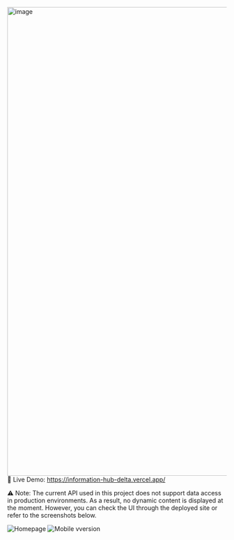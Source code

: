 <img width="1886" height="1075" alt="image" src="https://github.com/user-attachments/assets/f39ba8c1-1849-41e5-857c-70df0ab3db10" />🚀 Live Demo: https://information-hub-delta.vercel.app/

⚠️ Note: The current API used in this project does not support data access in production environments. As a result, no dynamic content is displayed at the moment. However, you can check the UI through the deployed site or refer to the screenshots below.

![Homepage](./assets/homepage.png)
![Mobile vversion](./assets/homepage_mobile.png)

